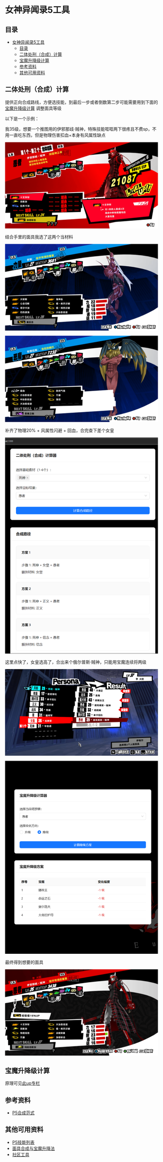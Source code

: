 # 女神异闻录5工具

## 目录
- [女神异闻录5工具](#女神异闻录5工具)
  - [目录](#目录)
  - [二体处刑（合成）计算](#二体处刑合成计算)
  - [宝魔升降级计算](#宝魔升降级计算)
  - [参考资料](#参考资料)
  - [其他可用资料](#其他可用资料)

## 二体处刑（合成）计算

提供正向合成路线，方便选技能，到最后一步或者倒数第二步可能需要用到下面的 [宝魔升降级计算](#宝魔升降级计算) 调整面具等级

以下是一个示例：

我35级，想要一个推图用的伊邪那歧·贼神，特殊技能哐哐两下很疼且不费sp，不用一直吃东西，但是物理伤害扣血+本身有风属性缺点

![](./images/step/p5step9.png)


结合手里的面具我选了这两个当材料

![](./images/step/p5step1.png)

![](./images/step/p5step10.png)

补齐了物理20% + 风属性闪避 + 回血，合完查下差个女皇

![](./images/step/step20.png)

这里点快了，女皇选高了，合出来个俄尔普斯·贼神，只能用宝魔连续将两级

![](./images/step/p5step2.png)

![](./images/step/p5step7.png)

最终得到想要的面具

![](./images/step/p5step6.png)


## 宝魔升降级计算

原理可见[此up专栏](https://www.bilibili.com/opus/722047078518226960)

## 参考资料

- [P5合成范式](https://wiki.biligame.com/persona/P5R/%E5%90%88%E6%88%90%E8%8C%83%E5%BC%8F)

## 其他可用资料

- [P5技能列表](https://wiki.biligame.com/persona/P5R%E6%8A%80%E8%83%BD%E5%88%97%E8%A1%A8)
- [面具合成与宝魔升降法](https://www.bilibili.com/opus/722047078518226960)
- [社区工具](https://zonizuka.github.io/p5r-fusion)
